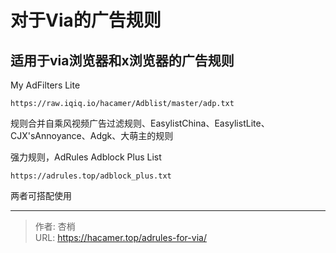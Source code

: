 # 对于Via的广告规则

## 适用于via浏览器和x浏览器的广告规则

My AdFilters Lite

```https
https://raw.iqiq.io/hacamer/Adblist/master/adp.txt
```

规则合并自乘风视频广告过滤规则、EasylistChina、EasylistLite、CJX'sAnnoyance、Adgk、大萌主的规则

强力规则，AdRules Adblock Plus List

```https
https://adrules.top/adblock_plus.txt
```

两者可搭配使用



---

> 作者: 杏梢  
> URL: https://hacamer.top/adrules-for-via/  

